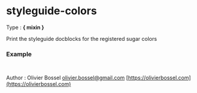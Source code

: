 # styleguide-colors

<!-- @namespace: sugar.scss.styleguide.styleguide-colors -->

Type : **{ mixin }**


Print the styleguide docblocks for the registered sugar colors


### Example
```scss
	
```
Author : Olivier Bossel [olivier.bossel@gmail.com](mailto:olivier.bossel@gmail.com) [https://olivierbossel.com](https://olivierbossel.com)